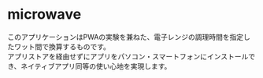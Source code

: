 # microwave
このアプリケーションはPWAの実験を兼ねた、電子レンジの調理時間を指定したワット間で換算するものです。  
アプリストアを経由せずにアプリをパソコン・スマートフォンにインストールでき、ネイティブアプリ同等の使い心地を実現します。  
